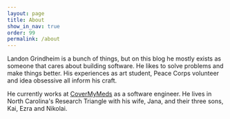 ```yaml
---
layout: page
title: About
show_in_nav: true
order: 99
permalink: /about
---
```


Landon Grindheim is a bunch of things, but on this blog he mostly exists as
someone that cares about building software. He likes to solve problems and make
things better. His experiences as art student, Peace Corps volunteer and idea
obsessive all inform his craft.

He currently works at [CoverMyMeds](https://covermymeds.com) as a software
engineer. He lives in North Carolina's Research Triangle with his wife, Jana,
and their three sons, Kai, Ezra and Nikolai.

